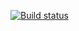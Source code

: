 [![Build status](https://ci.appveyor.com/api/projects/status/795fohhxwcahpxl7?svg=true)](https://ci.appveyor.com/project/VeraOm/aqa-2-4-pageobjects)
